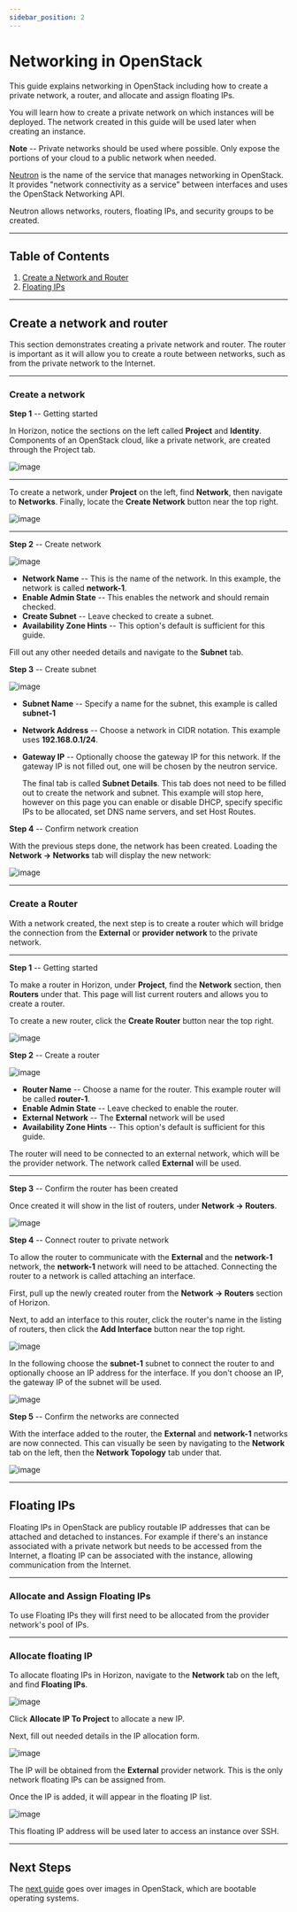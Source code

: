 ```yaml
---
sidebar_position: 2
---
```

# Networking in OpenStack

This guide explains networking in OpenStack including how to create a
private network, a router, and allocate and assign floating IPs.

You will learn how to create a private network on which instances will
be deployed. The network created in this guide will be used later when
creating an instance.

**Note** -- Private networks should be used where possible. Only expose
the portions of your cloud to a public network when needed.

[Neutron](https://docs.openstack.org/neutron/latest/) is the name of the
service that manages networking in OpenStack. It provides "network
connectivity as a service" between interfaces and uses the OpenStack
Networking API.

Neutron allows networks, routers, floating IPs, and security groups to
be created.

-----

## **Table of Contents**

1. [Create a Network and
    Router](network_ip_traffic#create-a-network-and-router)
2. [Floating IPs](network_ip_traffic#floating-ips)

-----

## **Create a network and router**

This section demonstrates creating a private network and router. The
router is important as it will allow you to create a route between
networks, such as from the private network to the Internet.

-----

### **Create a network**

**Step 1** -- Getting started

In Horizon, notice the sections on the left called **Project** and
**Identity**. Components of an OpenStack cloud, like a private network,
are created through the Project tab.

![image](images/um_project_identity.png)

-----

To create a network, under **Project** on the left, find **Network**,
then navigate to **Networks**. Finally, locate the **Create Network**
button near the top right.

![image](images/um_network_networks.png)

-----

**Step 2** -- Create network

![image](images/um_create_a_network_form.png)

- **Network Name** -- This is the name of the network. In this
    example, the network is called **network-1**.
- **Enable Admin State** -- This enables the network and should remain
    checked.
- **Create Subnet** -- Leave checked to create a subnet.
- **Availability Zone Hints** -- This option's default is sufficient
    for this guide.

Fill out any other needed details and navigate to the **Subnet** tab.

**Step 3** -- Create subnet

![image](images/um_create_a_subnet_form.png)

- **Subnet Name** -- Specify a name for the subnet, this example is
    called **subnet-1**

- **Network Address** -- Choose a network in CIDR notation. This
    example uses **192.168.0.1/24**.

- **Gateway IP** -- Optionally choose the gateway IP for this network.
    If the gateway IP is not filled out, one will be chosen by the
    neutron service.

    The final tab is called **Subnet Details**. This tab does not need
    to be filled out to create the network and subnet. This example will
    stop here, however on this page you can enable or disable DHCP,
    specify specific IPs to be allocated, set DNS name servers, and set
    Host Routes.

**Step 4** -- Confirm network creation

With the previous steps done, the network has been created. Loading the
**Network -\> Networks** tab will display the new network:

![image](images/um_network_listing.png)

-----

### **Create a Router**

With a network created, the next step is to create a router which will
bridge the connection from the **External** or **provider network** to
the private network.

-----

**Step 1** -- Getting started

To make a router in Horizon, under **Project**, find the **Network**
section, then **Routers** under that. This page will list current
routers and allows you to create a router.

To create a new router, click the **Create Router** button near the top
right.

![image](images/um_router_main_page.png)

**Step 2** -- Create a router

![image](images/um_create_router.png)

- **Router Name** -- Choose a name for the router. This example router
    will be called **router-1**.
- **Enable Admin State** -- Leave checked to enable the router.
- **External Network** -- The **External** network will be used
- **Availability Zone Hints** -- This option's default is sufficient
    for this guide.

The router will need to be connected to an external network, which will
be the provider network. The network called **External** will be used.

-----

**Step 3** -- Confirm the router has been created

Once created it will show in the list of routers, under **Network -\>
Routers**.

![image](images/um_router_list.png)

**Step 4** -- Connect router to private network

To allow the router to communicate with the **External** and the
**network-1** network, the **network-1** network will need to be
attached. Connecting the router to a network is called attaching an
interface.

First, pull up the newly created router from the **Network -\> Routers**
section of Horizon.

Next, to add an interface to this router, click the router's name in the
listing of routers, then click the **Add Interface** button near the top
right.

![image](images/um_add_interface_router.png)

In the following choose the **subnet-1** subnet to connect the router to
and optionally choose an IP address for the interface. If you don't
choose an IP, the gateway IP of the subnet will be used.

![image](images/um_router_add_interface.png)

**Step 5** -- Confirm the networks are connected

With the interface added to the router, the **External** and
**network-1** networks are now connected. This can visually be seen by
navigating to the **Network** tab on the left, then the **Network
Topology** tab under that.

![image](images/um_network_topology.png)

-----

## **Floating IPs**

Floating IPs in OpenStack are publicy routable IP addresses that can be
attached and detached to instances. For example if there's an instance
associated with a private network but needs to be accessed from the
Internet, a floating IP can be associated with the instance, allowing
communication from the Internet.

-----

### **Allocate and Assign Floating IPs**

To use Floating IPs they will first need to be allocated from the
provider network's pool of IPs.

-----

### Allocate floating IP

To allocate floating IPs in Horizon, navigate to the **Network** tab on
the left, and find **Floating IPs**.

![image](images/um_floating_ips.png)

Click **Allocate IP To Project** to allocate a new IP.

Next, fill out needed details in the IP allocation form.

![image](images/um_allocate_floating_ip.png)

The IP will be obtained from the **External** provider network. This is
the only network floating IPs can be assigned from.

Once the IP is added, it will appear in the floating IP list.

![image](images/um_floating_ip_listing.png)

This floating IP address will be used later to access an instance over
SSH.

-----

## **Next Steps**

The [next guide](using_creating_images) goes over
images in OpenStack, which are bootable operating systems.
